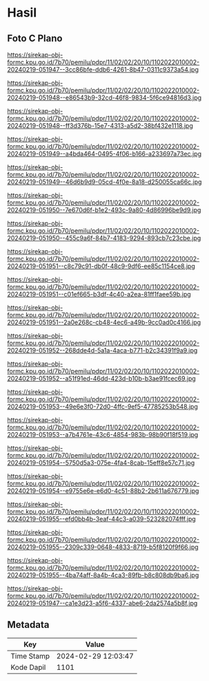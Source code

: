 # Hasil

## Foto C Plano

https://sirekap-obj-formc.kpu.go.id/7b70/pemilu/pdpr/11/02/02/20/10/1102022010002-20240219-051947--3cc86bfe-ddb6-4261-8b47-0311c9373a54.jpg

https://sirekap-obj-formc.kpu.go.id/7b70/pemilu/pdpr/11/02/02/20/10/1102022010002-20240219-051948--e86543b9-32cd-46f8-9834-5f6ce94816d3.jpg

https://sirekap-obj-formc.kpu.go.id/7b70/pemilu/pdpr/11/02/02/20/10/1102022010002-20240219-051948--ff3d376b-15e7-4313-a5d2-38bf432e1118.jpg

https://sirekap-obj-formc.kpu.go.id/7b70/pemilu/pdpr/11/02/02/20/10/1102022010002-20240219-051949--a4bda464-0495-4f06-b166-a233697a73ec.jpg

https://sirekap-obj-formc.kpu.go.id/7b70/pemilu/pdpr/11/02/02/20/10/1102022010002-20240219-051949--46d6b9d9-05cd-4f0e-8a18-d250055ca66c.jpg

https://sirekap-obj-formc.kpu.go.id/7b70/pemilu/pdpr/11/02/02/20/10/1102022010002-20240219-051950--7e670d6f-b1e2-493c-9a80-4d86996be9d9.jpg

https://sirekap-obj-formc.kpu.go.id/7b70/pemilu/pdpr/11/02/02/20/10/1102022010002-20240219-051950--455c9a6f-84b7-4183-9294-893cb7c23cbe.jpg

https://sirekap-obj-formc.kpu.go.id/7b70/pemilu/pdpr/11/02/02/20/10/1102022010002-20240219-051951--c8c79c91-db0f-48c9-9df6-ee85c1154ce8.jpg

https://sirekap-obj-formc.kpu.go.id/7b70/pemilu/pdpr/11/02/02/20/10/1102022010002-20240219-051951--c01ef665-b3df-4c40-a2ea-81ff1faee59b.jpg

https://sirekap-obj-formc.kpu.go.id/7b70/pemilu/pdpr/11/02/02/20/10/1102022010002-20240219-051951--2a0e268c-cb48-4ec6-a49b-9cc0ad0c4166.jpg

https://sirekap-obj-formc.kpu.go.id/7b70/pemilu/pdpr/11/02/02/20/10/1102022010002-20240219-051952--268dde4d-5a1a-4aca-b771-b2c34391f9a9.jpg

https://sirekap-obj-formc.kpu.go.id/7b70/pemilu/pdpr/11/02/02/20/10/1102022010002-20240219-051952--a51f91ed-46dd-423d-b10b-b3ae91fcec69.jpg

https://sirekap-obj-formc.kpu.go.id/7b70/pemilu/pdpr/11/02/02/20/10/1102022010002-20240219-051953--49e6e3f0-72d0-4ffc-9ef5-47785253b548.jpg

https://sirekap-obj-formc.kpu.go.id/7b70/pemilu/pdpr/11/02/02/20/10/1102022010002-20240219-051953--a7b4761e-43c6-4854-983b-98b90f18f519.jpg

https://sirekap-obj-formc.kpu.go.id/7b70/pemilu/pdpr/11/02/02/20/10/1102022010002-20240219-051954--5750d5a3-075e-4fa4-8cab-15eff8e57c71.jpg

https://sirekap-obj-formc.kpu.go.id/7b70/pemilu/pdpr/11/02/02/20/10/1102022010002-20240219-051954--e9755e6e-e6d0-4c51-88b2-2b611a676779.jpg

https://sirekap-obj-formc.kpu.go.id/7b70/pemilu/pdpr/11/02/02/20/10/1102022010002-20240219-051955--efd0bb4b-3eaf-44c3-a039-523282074fff.jpg

https://sirekap-obj-formc.kpu.go.id/7b70/pemilu/pdpr/11/02/02/20/10/1102022010002-20240219-051955--2309c339-0648-4833-8719-b5f8120f9f66.jpg

https://sirekap-obj-formc.kpu.go.id/7b70/pemilu/pdpr/11/02/02/20/10/1102022010002-20240219-051955--4ba74aff-8a4b-4ca3-89fb-b8c808db9ba6.jpg

https://sirekap-obj-formc.kpu.go.id/7b70/pemilu/pdpr/11/02/02/20/10/1102022010002-20240219-051947--ca1e3d23-a5f6-4337-abe6-2da2574a5b8f.jpg


## Metadata

| Key        | Value               |
| ---------- | ------------------- |
| Time Stamp | 2024-02-29 12:03:47 |
| Kode Dapil | 1101                |



